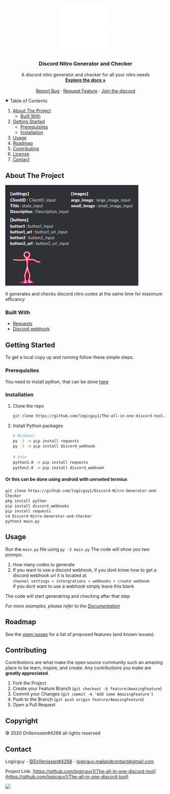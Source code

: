 [1]: https://en.wikipedia.org/wiki/Hobbit#Lifestyle

<br />
<p align="center">
  <a href="https://github.com/othneildrew/Best-README-Template">
    <img src="assets/logo.png" alt="Logo" width="150" height="150">
  </a>
  
  <h3 align="center">Discord Nitro Generator and Checker</h3>

  <p align="center">
    A discord nitro generator and checker for all your nitro needs
    <br />
    <a href="https://github.com/logicguy1/Discord-Nitro-Generator-and-Checker"><strong>Explore the docs »</strong></a>
    <br />
    <br />
    <a href="https://github.com/logicguy1/Discord-Nitro-Generator-and-Checker/issues">Report Bug</a>
    ·
    <a href="https://github.com/logicguy1/Discord-Nitro-Generator-and-Checker/issues">Request Feature</a>
      ·
    <a href="https://discord.gg/rchHUU9aGk">Join the discord</a>
  </p>
</p>
  
<details open="open">
  <summary>Table of Contents</summary>
  <ol>
    <li>
      <a href="#about-the-project">About The Project</a>
      <ul>
        <li><a href="#built-with">Built With</a></li>
      </ul>
    </li>
    <li>
      <a href="#getting-started">Getting Started</a>
      <ul>
        <li><a href="#prerequisites">Prerequisites</a></li>
        <li><a href="#installation">Installation</a></li>
      </ul>
    </li>
    <li><a href="#usage">Usage</a></li>
    <li><a href="#roadmap">Roadmap</a></li>
    <li><a href="#contributing">Contributing</a></li>
    <li><a href="#copyright">License</a></li>
    <li><a href="#contact">Contact</a></li>
  </ol>
</details>

## About The Project

<img src="assets/example.png" alt="Image of product">

It generates and checks discord nitro codes at the same time for maximum efficancy

### Built With

* [Requests](https://github.com/psf/requests)
* [Discord webhook](https://github.com/lovvskillz/python-discord-webhook)

## Getting Started

To get a local copy up and running follow these simple steps.

### Prerequisites
You need to install python, that can be done [here](https://www.python.org)

### Installation
1. Clone the repo
   ```sh
   git clone https://github.com/logicguy1/The-all-in-one-discord-tool.git
   ```
2. Install Python packages
   ```sh
   # Windows:
   py -3 -m pip install requests
   py -3 -m pip install discord_webhook
   
   # Unix
   python3.8 -m pip install requests
   python3.8 -m pip install discord_webhook
   ```
   
#### Or this can be done using android with unrooted termiux
```
git clone https://github.com/logicguy1/Discord-Nitro-Generator-and-Checker
pkg install python
pip install discord_webhooks
pip install requests
cd Discord-Nitro-Generator-and-Checker
python3 main.py
```
   
## Usage

Run the `main.py` file using `py -3 main.py` 
The code will show you two promps:
1. How many codes to generate 
2. If you want to use a discord webhook, if you dont know how to get a discord webhook url it is located at   
   ```channel settings » intergrations » webhooks » create webhook```  
   if you dont want to use a webhook simply leave this blank  

The code will start generatring and checking after that step

_For more examples, please refer to the [Documentation](https://example.com)_

## Roadmap

See the [open issues](https://github.com/logicguy1/Discord-Nitro-Generator-and-Checker/issues) for a list of proposed features (and known issues).

## Contributing

Contributions are what make the open source community such an amazing place to be learn, inspire, and create. Any contributions you make are **greatly appreciated**.

1. Fork the Project
2. Create your Feature Branch (`git checkout -b feature/AmazingFeature`)
3. Commit your Changes (`git commit -m 'Add some AmazingFeature'`)
4. Push to the Branch (`git push origin feature/AmazingFeature`)
5. Open a Pull Request
## Copyright

© 2020 Drillenissen#4268 all rights reserved

## Contact

Logicguy - [@Drillenissen#4268](https://www.discordapp.com) - logicguy.mailandcontact@gmail.com

Project Link: [https://github.com/logicguy1/The-all-in-one-discord-tool](https://github.com/logicguy1/The-all-in-one-discord-tool)

<!-- Statistics -->  

<p>
<img src=https://komarev.com/ghpvc/?username=Drillenissen />
</p>
